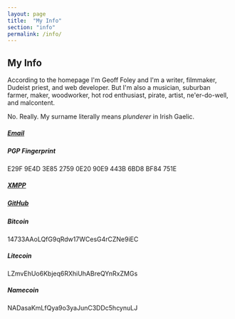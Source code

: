 ```yaml
---
layout: page
title:  "My Info"
section: "info"
permalink: /info/
---
```


## My Info

According to the homepage I'm Geoff Foley and I'm a writer, filmmaker, Dudeist priest, and web developer. But I'm also a musician, suburban farmer, maker, woodworker, hot rod enthusiast, pirate, artist, ne'er-do-well, and malcontent.

No. Really. My surname literally means _plunderer_ in Irish Gaelic.

##### [Email](m&#97;ilto&#58;geo&#37;66&#102;&#64;%67e&#111;fff%6Fl%6&#53;%&#55;9&#46;c%6&#70;%6D)

##### PGP Fingerprint  
E29F 9E4D 3E85 2759 0E20 90E9 443B 6BD8 BF84 751E

##### [XMPP](xmpp:geoff.foley@riseup.net)

##### [GitHub](https://github.com/GeoffFoley)

##### Bitcoin 
14733AAoLQfG9qRdw17WCesG4rCZNe9iEC

##### Litecoin 
LZmvEhUo6Kbjeq6RXhiUhABreQYnRxZMGs

##### Namecoin
NADasaKmLfQya9o3yaJunC3DDc5hcynuLJ
